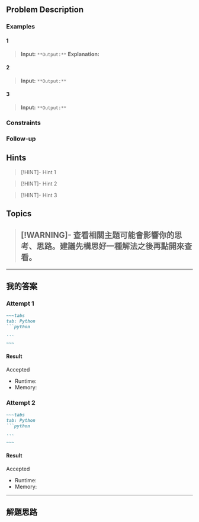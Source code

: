 ## Problem Description


### Examples
#### 1
> **Input:** ``
> **Output:** ``
> **Explanation:** 
#### 2
> **Input:** ``
> **Output:** ``
#### 3
> **Input:** ``
> **Output:** ``

### Constraints


### Follow-up


## Hints
> [!HINT]- Hint 1
> 


> [!HINT]- Hint 2


> [!HINT]- Hint 3
> 

## Topics
> [!WARNING]- 查看相關主題可能會影響你的思考、思路。建議先構思好一種解法之後再點開來查看。
> - 

---
## 我的答案
### Attempt 1
````md
~~~tabs
tab: Python
```python

```
~~~
````


#### Result
Accepted
- Runtime: 
- Memory: 

### Attempt 2 
````md
~~~tabs
tab: Python
```python

```
~~~
````
#### Result
Accepted
- Runtime: 
- Memory: 

---
## 解題思路


